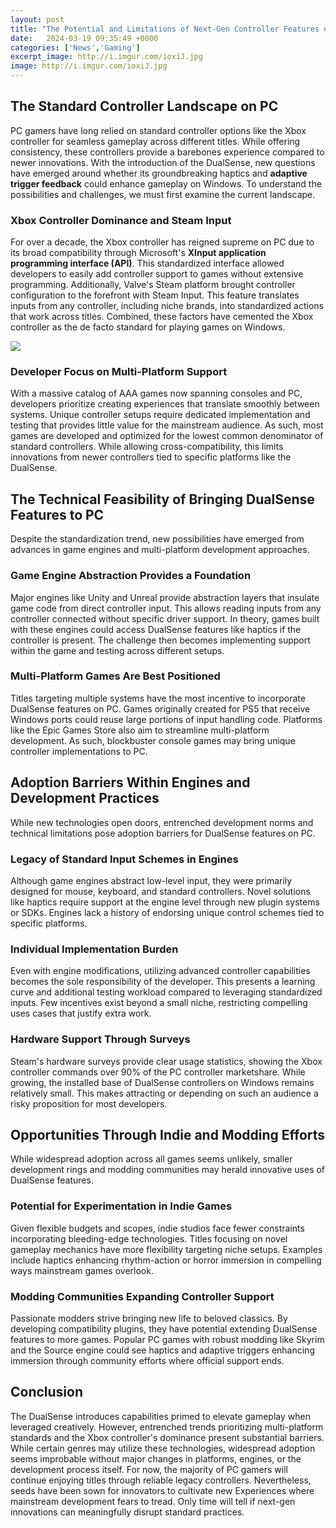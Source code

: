 ```yaml
---
layout: post
title: "The Potential and Limitations of Next-Gen Controller Features on PC Games"
date:   2024-03-19 09:35:49 +0000
categories: ['News','Gaming']
excerpt_image: http://i.imgur.com/ioxiJ.jpg
image: http://i.imgur.com/ioxiJ.jpg
---
```


## The Standard Controller Landscape on PC
PC gamers have long relied on standard controller options like the Xbox controller for seamless gameplay across different titles. While offering consistency, these controllers provide a barebones experience compared to newer innovations. With the introduction of the DualSense, new questions have emerged around whether its groundbreaking haptics and **adaptive trigger feedback** could enhance gameplay on Windows. To understand the possibilities and challenges, we must first examine the current landscape.  
### **Xbox Controller Dominance and Steam Input** 
For over a decade, the Xbox controller has reigned supreme on PC due to its broad compatibility through Microsoft's **XInput application programming interface (API)**. This standardized interface allowed developers to easily add controller support to games without extensive programming. Additionally, Valve's Steam platform brought controller configuration to the forefront with Steam Input. This feature translates inputs from any controller, including niche brands, into standardized actions that work across titles. Combined, these factors have cemented the Xbox controller as the de facto standard for playing games on Windows.

![](http://i.imgur.com/ioxiJ.jpg)
### **Developer Focus on Multi-Platform Support**
With a massive catalog of AAA games now spanning consoles and PC, developers prioritize creating experiences that translate smoothly between systems. Unique controller setups require dedicated implementation and testing that provides little value for the mainstream audience. As such, most games are developed and optimized for the lowest common denominator of standard controllers. While allowing cross-compatibility, this limits innovations from newer controllers tied to specific platforms like the DualSense. 
## The Technical Feasibility of Bringing DualSense Features to PC
Despite the standardization trend, new possibilities have emerged from advances in game engines and multi-platform development approaches.
### **Game Engine Abstraction Provides a Foundation** 
Major engines like Unity and Unreal provide abstraction layers that insulate game code from direct controller input. This allows reading inputs from any controller connected without specific driver support. In theory, games built with these engines could access DualSense features like haptics if the controller is present. The challenge then becomes implementing support within the game and testing across different setups.
### **Multi-Platform Games Are Best Positioned**
Titles targeting multiple systems have the most incentive to incorporate DualSense features on PC. Games originally created for PS5 that receive Windows ports could reuse large portions of input handling code. Platforms like the Epic Games Store also aim to streamline multi-platform development. As such, blockbuster console games may bring unique controller implementations to PC.
## Adoption Barriers Within Engines and Development Practices
While new technologies open doors, entrenched development norms and technical limitations pose adoption barriers for DualSense features on PC. 
### **Legacy of Standard Input Schemes in Engines**
Although game engines abstract low-level input, they were primarily designed for mouse, keyboard, and standard controllers. Novel solutions like haptics require support at the engine level through new plugin systems or SDKs. Engines lack a history of endorsing unique control schemes tied to specific platforms.
### **Individual Implementation Burden** 
Even with engine modifications, utilizing advanced controller capabilities becomes the sole responsibility of the developer. This presents a learning curve and additional testing workload compared to leveraging standardized inputs. Few incentives exist beyond a small niche, restricting compelling uses cases that justify extra work.
### **Hardware Support Through Surveys**
Steam's hardware surveys provide clear usage statistics, showing the Xbox controller commands over 90% of the PC controller marketshare. While growing, the installed base of DualSense controllers on Windows remains relatively small. This makes attracting or depending on such an audience a risky proposition for most developers.
## Opportunities Through Indie and Modding Efforts  
While widespread adoption across all games seems unlikely, smaller development rings and modding communities may herald innovative uses of DualSense features.
### **Potential for Experimentation in Indie Games**  
Given flexible budgets and scopes, indie studios face fewer constraints incorporating bleeding-edge technologies. Titles focusing on novel gameplay mechanics have more flexibility targeting niche setups. Examples include haptics enhancing rhythm-action or horror immersion in compelling ways mainstream games overlook.
### **Modding Communities Expanding Controller Support**
Passionate modders strive bringing new life to beloved classics. By developing compatibility plugins, they have potential extending DualSense features to more games. Popular PC games with robust modding like Skyrim and the Source engine could see haptics and adaptive triggers enhancing immersion through community efforts where official support ends.
## Conclusion
The DualSense introduces capabilities primed to elevate gameplay when leveraged creatively. However, entrenched trends prioritizing multi-platform standards and the Xbox controller's dominance present substantial barriers. While certain genres may utilize these technologies, widespread adoption seems improbable without major changes in platforms, engines, or the development process itself. For now, the majority of PC gamers will continue enjoying titles through reliable legacy controllers. Nevertheless, seeds have been sown for innovators to cultivate new Experiences where mainstream development fears to tread. Only time will tell if next-gen innovations can meaningfully disrupt standard practices.